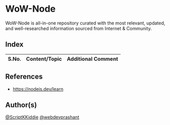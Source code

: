 # WoW-Node
WoW-Node is all-in-one repository curated with the most relevant, updated, and well-researched information sourced from Internet &amp; Community.

## Index

S.No. | Content/Topic | Additional Comment
--- | --- | ---

## References

- https://nodejs.dev/learn

## Author(s)

[@ScriptKKiddie](https://github.com/ScriptKKiddie)
[@webdevprashant](https://github.com/webdevprashant)
